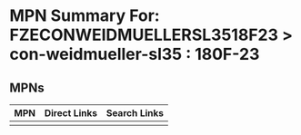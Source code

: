 



# MPN Summary For: FZECONWEIDMUELLERSL3518F23 > con-weidmueller-sl35 : 180F-23

## MPNs
  

|MPN|Direct Links|Search Links|
| :--- | :--- | :--- |
||||
